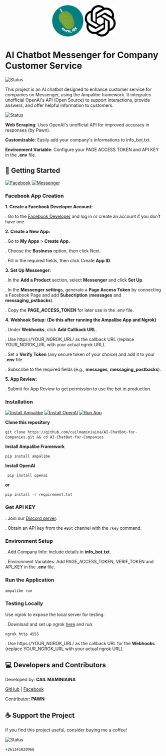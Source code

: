 <div align="center">
  <img src="https://github.com/cailmaminiaina/AI-ChatBot-for-Companies/blob/main/assets/public/ampalibe.png" alt="Ampalibe" width="100"/>
  <img src="https://github.com/cailmaminiaina/AI-ChatBot-for-Companies/blob/main/assets/public/ChatGPT-Logo.svg.png" alt="Openai's AI" width="100"/>
</div>

# **AI Chatbot Messenger for Company Customer Service**

![Status](https://img.shields.io/badge/status-running-brightgreen?style=for-the-badge)

This project is an AI chatbot designed to enhance customer service for companies on Messenger, using the Ampalibe framework. It integrates unofficial OpenAI's API (Open Source) to support interactions, provide answers, and offer helpful information to customers.


![Status](https://img.shields.io/badge/FEATURES-red?style=for-the-badge)

**Web Scraping**: Uses OpenAI's unofficial API for improved accuracy in responses (by Pawn).

**Customizable**: Easily add your company's informations to info_bot.txt.

**Environment Variable**: Configure your PAGE ACCESS TOKEN and API KEY in the **.env** file.


## **🚀 Getting Started**

[![Facebook](https://img.shields.io/badge/Facebook-blue?style=for-the-badge)](https://developers.facebook.com/)
[![Messenger](https://img.shields.io/badge/Messenger-purple?style=for-the-badge)](https://developers.facebook.com/docs/messenger-platform/getting-started/app-setup)

### **Facebook App Creation**

**1. Create a Facebook Developer Account:**

  . Go to the [Facebook Developer](https://developers.facebook.com/) and log in or create an account if you don’t have one.
    
**2. Create a New App:**

        
  . Go to **My Apps** > **Create App**.
  
  . Choose the **Business** option, then click Next.
  
  . Fill in the required fields, then click Create **App ID**.

**3. Set Up Messenger:**

  . In the **Add a Product** section, select **Messenger** and click **Set Up**.
  
  . In the **Messenger setting**s, generate a **Page Access Token** by connecting a Facebook Page and add **Subscription** (**messages** and **messaging_pstbacks**).
  
  . Copy the **PAGE_ACCESS_TOKEN** for later use in the .env file.

**4. Webhook Setup:**
**(Do this after running the Ampalibe App and Ngrok)**

  . Under **Webhooks**, click **Add Callback URL**.
  
  . Use https://YOUR_NGROK_URL/ as the callback URL (replace YOUR_NGROK_URL with your actual ngrok URL).
  
  . Set a **Verify Token** (any secure token of your choice) and add it to your **.env** file.
  
  . Subscribe to the required fields (e.g., **messages**, **messaging_postbacks**).

**5. App Review:**

  . Submit for App Review to get permission to use the bot in production.

### **Installation**

[![Install Ampalibe](https://img.shields.io/badge/Install-Ampalibe-blue?style=for-the-badge)](https://pypi.org/project/ampalibe/)
[![Install OpenAI](https://img.shields.io/badge/OpenAI-white?style=for-the-badge)](https://pypi.org/project/openai/)
[![Run App](https://img.shields.io/badge/Run-App-brightgreen?style=for-the-badge)](#)

**Clone this repository**

    git clone https://github.com/cailmaminiaina/AI-ChatBot-for-Companies.git && cd AI-ChatBot-for-Companies
    
**Install Ampalibe Framework**

    pip install ampalibe
    
**Install OpenAI**

     pip install openai

**or**

    pip install -r requirement.txt
     
### **Get API KEY**

. Join our [Discord server](https://discord.pawan.krd).

. Obtain an API key from the `#Bot` channel with the `/key` command.
   
### **Environment Setup**

. Add Company Info: Include details in **info_bot.txt**.

. Environment Variables: Add PAGE_ACCESS_TOKEN, VERIF_TOKEN and API_KEY in the **.env** file.

### **Run the Application**

    ampalibe run

### **Testing Locally**

Use ngrok to expose the local server for testing.

. Download and set up ngrok [here](https://ngrok.com/) and run:

    ngrok http 4555
    
. Use https://YOUR_NGROK_URL/ as the callback URL for the **Webhooks** (replace YOUR_NGROK_URL with your actual ngrok URL).

## **💻 Developers and Contributors**

Developed by: **CAIL MAMINIAINA**

[GitHub](https://github.com/maminiainalaic) | [Facebook](https://facebook.com/yvanecail.0)

Contributor: **PAWN**

## **☕ Support the Project**

If you find this project useful, consider buying me a coffee!

![Status](https://img.shields.io/badge/M'Vola-darkgreen)

    +261341820966

